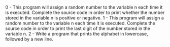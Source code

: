 0 - This program will assign a random number to the variable n each time it is executed. Complete the source code in order to print whether the number stored in the variable n is positive or negative.
1 - This program will assign a random number to the variable n each time it is executed. Complete the source code in order to print the last digit of the number stored in the variable n.
2 - Write a program that prints the alphabet in lowercase, followed by a new line.

